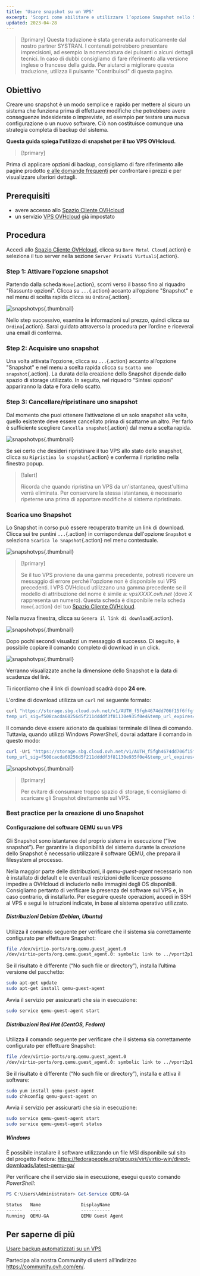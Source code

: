 ```yaml
---
title: 'Usare snapshot su un VPS'
excerpt: 'Scopri come abilitare e utilizzare l’opzione Snapshot nello Spazio Cliente OVHcloud'
updated: 2023-04-28
---
```


> [!primary]
> Questa traduzione è stata generata automaticamente dal nostro partner SYSTRAN. I contenuti potrebbero presentare imprecisioni, ad esempio la nomenclatura dei pulsanti o alcuni dettagli tecnici. In caso di dubbi consigliamo di fare riferimento alla versione inglese o francese della guida. Per aiutarci a migliorare questa traduzione, utilizza il pulsante "Contribuisci" di questa pagina.
>

## Obiettivo

Creare uno snapshot è un modo semplice e rapido per mettere al sicuro un sistema che funziona prima di effettuare modifiche che potrebbero avere conseguenze indesiderate o impreviste, ad esempio per testare una nuova configurazione o un nuovo software. Ciò non costituisce comunque una strategia completa di backup del sistema.

**Questa guida spiega l’utilizzo di snapshot per il tuo VPS OVHcloud.**

> [!primary]
>
Prima di applicare opzioni di backup, consigliamo di fare riferimento alle pagine prodotto [e alle domande frequenti](https://www.ovhcloud.com/it/vps/options/) per confrontare i prezzi e per visualizzare ulteriori dettagli.
>

## Prerequisiti

- avere accesso allo [Spazio Cliente OVHcloud](https://www.ovh.com/auth/?action=gotomanager&from=https://www.ovh.it/&ovhSubsidiary=it)
- un servizio [VPS OVHcloud](https://www.ovhcloud.com/it/vps/) già impostato

## Procedura

Accedi allo [Spazio Cliente OVHcloud](https://www.ovh.com/auth/?action=gotomanager&from=https://www.ovh.it/&ovhSubsidiary=it), clicca su `Bare Metal Cloud`{.action} e seleziona il tuo server nella sezione `Server Privati Virtuali`{.action}.

### Step 1: Attivare l’opzione snapshot

Partendo dalla scheda `Home`{.action}, scorri verso il basso fino al riquadro "Riassunto opzioni". Clicca su `...`{.action} accanto all’opzione "Snapshot" e nel menu di scelta rapida clicca su `Ordina`{.action}.

![snapshotvps](images/snapshot_vps_step1b.png){.thumbnail}

Nello step successivo, esamina le informazioni sul prezzo, quindi clicca su `Ordina`{.action}. Sarai guidato attraverso la procedura per l’ordine e riceverai una email di conferma.

### Step 2: Acquisire uno snapshot

Una volta attivata l’opzione, clicca su `...`{.action} accanto all’opzione "Snapshot" e nel menu a scelta rapida clicca su `Scatta uno snapshot`{.action}. La durata della creazione dello Snapshot dipende dallo spazio di storage utilizzato. In seguito, nel riquadro “Sintesi opzioni” appariranno la data e l’ora dello scatto.

### Step 3: Cancellare/ripristinare uno snapshot

Dal momento che puoi ottenere l’attivazione di un solo snapshot alla volta, quello esistente deve essere cancellato prima di scattarne un altro. Per farlo è sufficiente scegliere `Cancella snapshot`{.action} dal menu a scelta rapida.

![snapshotvps](images/snapshot_vps_step2.png){.thumbnail}

Se sei certo che desideri ripristinare il tuo VPS allo stato dello snapshot, clicca su `Ripristina lo snapshot`{.action} e conferma il ripristino nella finestra popup.

> [!alert]
>
> Ricorda che quando ripristina un VPS da un'istantanea, quest'ultima verrà eliminata. Per conservare la stessa istantanea, è necessario ripeterne una prima di apportare modifiche al sistema ripristinato.
>

### Scarica uno Snapshot

Lo Snapshot in corso può essere recuperato tramite un link di download. Clicca sui tre puntini `...`{.action} in corrispondenza dell'opzione `Snapshot` e seleziona `Scarica lo Snapshot`{.action} nel menu contestuale.

![snapshotvps](images/snapshot_vps03.png){.thumbnail}

> [!primary]
>
> Se il tuo VPS proviene da una gamma precedente, potresti ricevere un messaggio di errore perché l'opzione non è disponibile sui VPS precedenti. I VPS OVHcloud utilizzano una gamma precedente se il modello di attribuzione del nome è simile a: *vpsXXXX.ovh.net* (dove *X* rappresenta un numero). Questa scheda è disponibile nella scheda `Home`{.action} del tuo [Spazio Cliente OVHcloud](https://www.ovh.com/auth/?action=gotomanager&from=https://www.ovh.it/&ovhSubsidiary=it).
>

Nella nuova finestra, clicca su `Genera il link di download`{.action}.

![snapshotvps](images/snapshot_vps04.png){.thumbnail}

Dopo pochi secondi visualizzi un messaggio di successo. Di seguito, è possibile copiare il comando completo di download in un click.

![snapshotvps](images/snapshot_vps05.png){.thumbnail}

Verranno visualizzate anche la dimensione dello Snapshot e la data di scadenza del link.

Ti ricordiamo che il link di download scadrà dopo **24 ore**.

L'ordine di download utilizza un `curl` nel seguente formato:

```bash
curl "https://storage.sbg.cloud.ovh.net/v1/AUTH_f5fgh4674dd706f15f6ffgf4z667d3f4g5f05/glance/5ceg3f93-8b49-436b-aefe-4185f9fc3f78?
temp_url_sig=f508cacda60256d5f211ddddf3f81130e935f0e4&temp_url_expires=1678247579" --output vps-x11x11xyy.vps.ovh.net --fail
```

Il comando deve essere azionato da qualsiasi terminale di linea di comando. Tuttavia, quando utilizzi Windows *PowerShell*, dovrai adattare il comando in questo modo:

```powershell
curl -Uri "https://storage.sbg.cloud.ovh.net/v1/AUTH_f5fgh4674dd706f15f6ffgf4z667d3f4g5f05/glance/5ceg3f93-8b49-436b-aefe-4185f9fc3f78?
temp_url_sig=f508cacda60256d5f211ddddf3f81130e935f0e4&temp_url_expires=1678247579" -OutFile vps-x11x11xyy.vps.ovh.net
```

![snapshotvps](images/snapshot_vps06.png){.thumbnail}

> [!primary]
>
> Per evitare di consumare troppo spazio di storage, ti consigliamo di scaricare gli Snapshot direttamente sul VPS.
>

### Best practice per la creazione di uno Snapshot

#### Configurazione del software QEMU su un VPS

Gli Snapshot sono istantanee del proprio sistema in esecuzione (“live snapshot”). Per garantire la disponibilità del sistema durante la creazione dello Snapshot è necessario utilizzare il software QEMU, che  prepara il filesystem al processo.

Nella maggior parte delle distribuzioni, il *qemu-guest-agent* necessario non è installato di default e le eventuali restrizioni delle licenze possono impedire a OVHcloud di includerlo nelle immagini degli OS disponibili. Consigliamo pertanto di verificare la presenza del software sul VPS e, in caso contrario, di installarlo. Per eseguire queste operazioni, accedi in SSH al VPS e segui le istruzioni indicate, in base al sistema operativo utilizzato.

##### **Distribuzioni Debian (Debian, Ubuntu)**

Utilizza il comando seguente per verificare che il sistema sia correttamente configurato per effettuare Snapshot:

```bash
file /dev/virtio-ports/org.qemu.guest_agent.0
/dev/virtio-ports/org.qemu.guest_agent.0: symbolic link to ../vport2p1
```

Se il risultato è differente (“No such file or directory”), installa l’ultima versione del pacchetto:

```bash
sudo apt-get update
sudo apt-get install qemu-guest-agent
```

Avvia il servizio per assicurarti che sia in esecuzione:

```bash
sudo service qemu-guest-agent start
```

##### **Distribuzioni Red Hat (CentOS, Fedora)**

Utilizza il comando seguente per verificare che il sistema sia correttamente configurato per effettuare Snapshot:

```bash
file /dev/virtio-ports/org.qemu.guest_agent.0
/dev/virtio-ports/org.qemu.guest_agent.0: symbolic link to ../vport2p1
```

Se il risultato è differente (“No such file or directory”), installa e attiva il software:

```bash
sudo yum install qemu-guest-agent
sudo chkconfig qemu-guest-agent on
```

Avvia il servizio per assicurarti che sia in esecuzione:

```bash
sudo service qemu-guest-agent start
sudo service qemu-guest-agent status
```

##### **Windows**

È possibile installare il software utilizzando un file MSI disponibile sul sito del progetto Fedora: <https://fedorapeople.org/groups/virt/virtio-win/direct-downloads/latest-qemu-ga/>

Per verificare che il servizio sia in esecuzione, esegui questo comando *PowerShell*:

```powershell
PS C:\Users\Administrator> Get-Service QEMU-GA

Status   Name               DisplayName
------   ----               -----------
Running  QEMU-GA            QEMU Guest Agent
```

## Per saperne di più

[Usare backup automatizzati su un VPS](/pages/bare_metal_cloud/virtual_private_servers/using-automated-backups-on-a-vps)

Partecipa alla nostra Community di utenti all’indirizzo <https://community.ovh.com/en/>.
